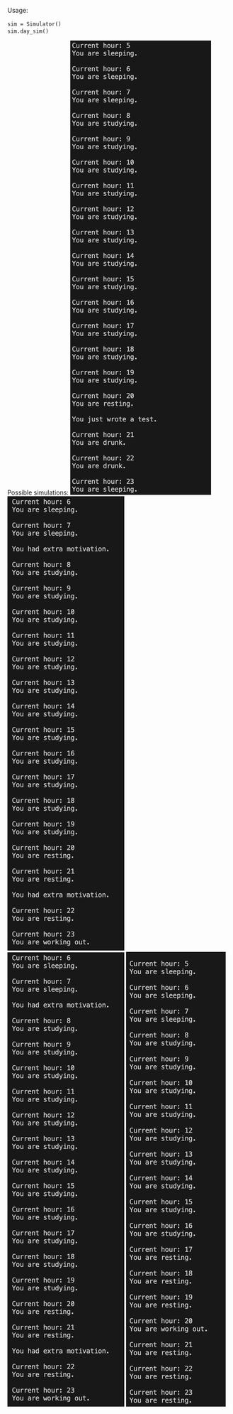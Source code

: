 Usage:
```
sim = Simulator()
sim.day_sim()
```

Possible simulations:
![Screenshot1](photo1.png)
![Screenshot2](photo2.png)
![Screenshot3](photo3.png)
![Screenshot4](photo4.png)